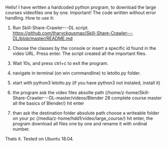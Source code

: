 Hello!
I have written a hardcoded python program, to download the large courses videofiles one by one.
Important! The code written without error handling.
How to use it:

1. Run Skill-Share-Crawler---DL script.
https://github.com/tharyckgusmao/Skill-Share-Crawler---DL/blob/master/README.md

2. Choose the classes by the console or insert a specific id found in the video URL. Press enter.
The script created all the important files.

3. Wait 10s, and press ctrl+c to exit the program. 

4. navigate in terminal (on win commandline) to letolto.py folder.

5. start with python3 letolto.py (if you have python3 not instaled, install it)

6. the program ask the video files absolte path (/home/z-home/Skill-Share-Crawler---DL-master/videos/Blender 28 complete course master all the basics of Blender/)
hit enter

7. than ask the destination folder absolute path choose a writeable folder on your pc (/media/z-home/hdd1/video/large_course/)
hit enter, the program download all files one by one and rename it with ordinal number.

Thats it.
Tested on Ubuntu 18.04.

